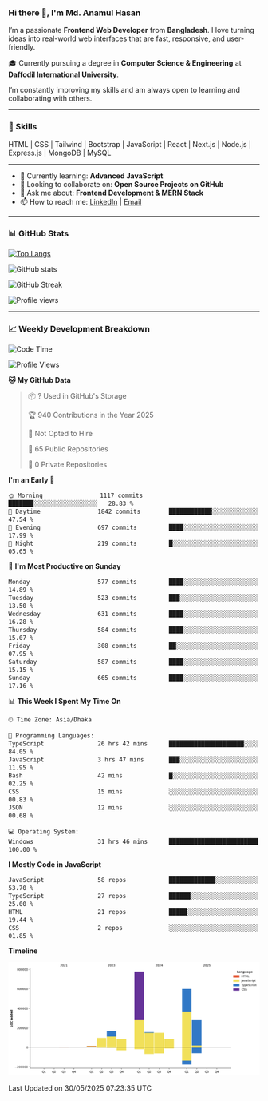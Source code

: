 ### Hi there 👋, I'm Md. Anamul Hasan

I’m a passionate **Frontend Web Developer** from **Bangladesh**. I love turning ideas into real-world web interfaces that are fast, responsive, and user-friendly.

🎓 Currently pursuing a degree in **Computer Science & Engineering** at **Daffodil International University**.

I’m constantly improving my skills and am always open to learning and collaborating with others.

---

### 🚀 Skills
HTML | CSS | Tailwind | Bootstrap | JavaScript | React | Next.js | Node.js | Express.js | MongoDB | MySQL 

---

- 🌱 Currently learning: **Advanced JavaScript**
- 👯 Looking to collaborate on: **Open Source Projects on GitHub**
- 💬 Ask me about: **Frontend Development & MERN Stack**
- 📫 How to reach me: [LinkedIn](https://www.linkedin.com/in/mdanamulhasan201) | [Email](mailto:anamulhasan3625@gmail.com)

---

### 📊 GitHub Stats

[![Top Langs](https://github-readme-stats.vercel.app/api/top-langs/?username=mdanamulhasan201&layout=compact)](https://github.com/anuraghazra/github-readme-stats)

![GitHub stats](https://github-readme-stats.vercel.app/api?username=mdanamulhasan201&show_icons=true&count_private=true&theme=tokyonight)

![GitHub Streak](https://streak-stats.demolab.com?user=mdanamulhasan201&theme=tokyonight)

![Profile views](https://gpvc.arturio.dev/mdanamulhasan201)

---

### 📈 Weekly Development Breakdown

<!--START_SECTION:waka-->
![Code Time](http://img.shields.io/badge/Code%20Time-194%20hrs%2033%20mins-blue)

![Profile Views](http://img.shields.io/badge/Profile%20Views-0-blue)

**🐱 My GitHub Data** 

> 📦 ? Used in GitHub's Storage 
 > 
> 🏆 940 Contributions in the Year 2025
 > 
> 🚫 Not Opted to Hire
 > 
> 📜 65 Public Repositories 
 > 
> 🔑 0 Private Repositories 
 > 
**I'm an Early 🐤** 

```text
🌞 Morning                1117 commits        ███████░░░░░░░░░░░░░░░░░░   28.83 % 
🌆 Daytime                1842 commits        ████████████░░░░░░░░░░░░░   47.54 % 
🌃 Evening                697 commits         ████░░░░░░░░░░░░░░░░░░░░░   17.99 % 
🌙 Night                  219 commits         █░░░░░░░░░░░░░░░░░░░░░░░░   05.65 % 
```
📅 **I'm Most Productive on Sunday** 

```text
Monday                   577 commits         ████░░░░░░░░░░░░░░░░░░░░░   14.89 % 
Tuesday                  523 commits         ███░░░░░░░░░░░░░░░░░░░░░░   13.50 % 
Wednesday                631 commits         ████░░░░░░░░░░░░░░░░░░░░░   16.28 % 
Thursday                 584 commits         ████░░░░░░░░░░░░░░░░░░░░░   15.07 % 
Friday                   308 commits         ██░░░░░░░░░░░░░░░░░░░░░░░   07.95 % 
Saturday                 587 commits         ████░░░░░░░░░░░░░░░░░░░░░   15.15 % 
Sunday                   665 commits         ████░░░░░░░░░░░░░░░░░░░░░   17.16 % 
```


📊 **This Week I Spent My Time On** 

```text
🕑︎ Time Zone: Asia/Dhaka

💬 Programming Languages: 
TypeScript               26 hrs 42 mins      █████████████████████░░░░   84.05 % 
JavaScript               3 hrs 47 mins       ███░░░░░░░░░░░░░░░░░░░░░░   11.95 % 
Bash                     42 mins             █░░░░░░░░░░░░░░░░░░░░░░░░   02.25 % 
CSS                      15 mins             ░░░░░░░░░░░░░░░░░░░░░░░░░   00.83 % 
JSON                     12 mins             ░░░░░░░░░░░░░░░░░░░░░░░░░   00.68 % 

💻 Operating System: 
Windows                  31 hrs 46 mins      █████████████████████████   100.00 % 
```

**I Mostly Code in JavaScript** 

```text
JavaScript               58 repos            █████████████░░░░░░░░░░░░   53.70 % 
TypeScript               27 repos            ██████░░░░░░░░░░░░░░░░░░░   25.00 % 
HTML                     21 repos            █████░░░░░░░░░░░░░░░░░░░░   19.44 % 
CSS                      2 repos             ░░░░░░░░░░░░░░░░░░░░░░░░░   01.85 % 
```



**Timeline**

![Lines of Code chart](https://raw.githubusercontent.com/mdanamulhasan201/mdanamulhasan201/main/assets/bar_graph.png)


 Last Updated on 30/05/2025 07:23:35 UTC
<!--END_SECTION:waka-->
